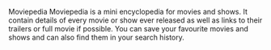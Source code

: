 Moviepedia
Moviepedia is a mini encyclopedia for movies and shows. It contain details of every movie or show ever released as well as links to their trailers or full movie if possible. You can save your favourite movies and shows and can also find them in your search history.
